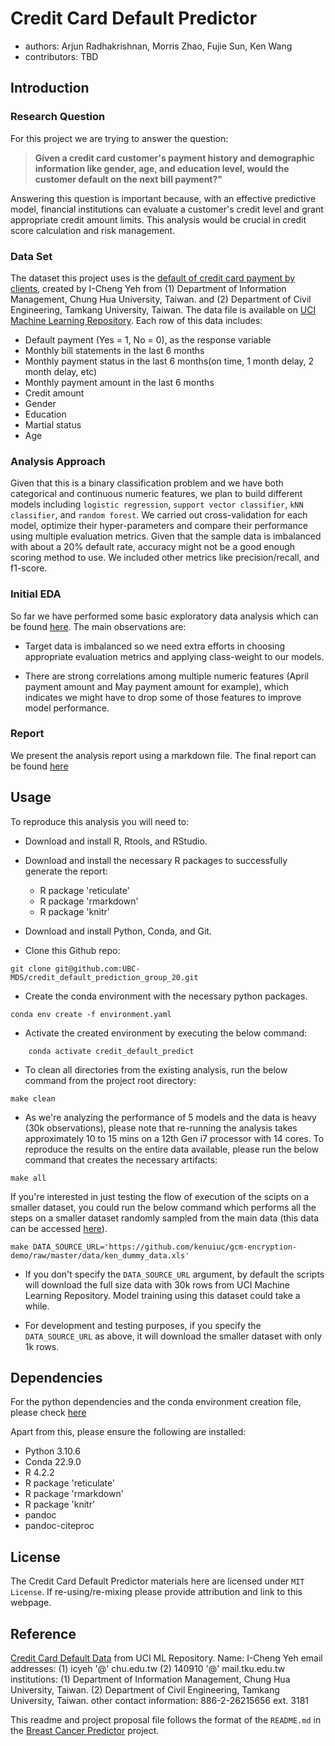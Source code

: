 # Credit Card Default Predictor

- authors: Arjun Radhakrishnan, Morris Zhao, Fujie Sun, Ken Wang
- contributors: TBD

## Introduction

### Research Question

For this project we are trying to answer the question:

> **Given a credit card customer's payment history and demographic information like gender, age, and education level, would the customer default on the next bill payment?"**

Answering this question is important because, with an effective predictive model, financial institutions can evaluate a customer's credit level and grant appropriate credit amount limits. This analysis would be crucial in credit score calculation and risk management.

### Data Set

The dataset this project uses is the [default of credit card payment by clients](https://archive.ics.uci.edu/ml/datasets/default+of+credit+card+clients), created by I-Cheng Yeh from  (1) Department of Information Management, Chung Hua University, Taiwan. and (2) Department of Civil Engineering, Tamkang University, Taiwan. The data file is available on [UCI Machine Learning Repository](https://archive.ics.uci.edu/ml/datasets/default+of+credit+card+clients). Each row of this data includes:

- Default payment (Yes = 1, No = 0), as the response variable
- Monthly bill statements in the last 6 months
- Monthly payment status in the last 6 months(on time, 1 month delay, 2 month delay, etc)
- Monthly payment amount in the last 6 months
- Credit amount
- Gender
- Education
- Martial status
- Age

### Analysis Approach

Given that this is a binary classification problem and we have both categorical and continuous numeric features, we plan to build different models including `logistic regression`, `support vector classifier`, `kNN classifier`, and `random forest`. We carried out cross-validation for each model, optimize their hyper-parameters and compare their performance using multiple evaluation metrics. Given that the sample data is imbalanced with about a 20% default rate, accuracy might not be a good enough scoring method to use. We included other metrics like precision/recall, and f1-score.

### Initial EDA

So far we have performed some basic exploratory data analysis which can be found [here](https://github.com/UBC-MDS/credit_default_prediction_group_20/blob/main/src/eda_credit_default_data.ipynb). The main observations are:

- Target data is imbalanced so we need extra efforts in choosing appropriate evaluation metrics and applying class-weight to our models.

- There are strong correlations among multiple numeric features (April payment amount and May payment amount for example), which indicates we might have to drop some of those features to improve model performance.

### Report

We present the analysis report using a markdown file. The final report can be found [here](https://github.com/UBC-MDS/credit_default_prediction_group_20/tree/main/doc)

## Usage

To reproduce this analysis you will need to:

- Download and install R, Rtools, and RStudio.

- Download and install the necessary R packages to successfully generate the report:
  - R package 'reticulate'
  - R package 'rmarkdown'
  - R package 'knitr'

- Download and install Python, Conda, and Git.

- Clone this Github repo:

```
git clone git@github.com:UBC-MDS/credit_default_prediction_group_20.git
```

- Create the conda environment with the necessary python packages.

```
conda env create -f environment.yaml
```

- Activate the created environment by executing the below command:

```
    conda activate credit_default_predict
```

- To clean all directories from the existing analysis, run the below command from the project root directory:

```
make clean
```

- As we're analyzing the performance of 5 models and the data is heavy (30k observations), please note that re-running the analysis takes approximately 10 to 15 mins on a 12th Gen i7 processor with 14 cores. To reproduce the results on the entire data available, please run the below command that creates the necessary artifacts:

```
make all
```

If you're interested in just testing the flow of execution of the scipts on a smaller dataset, you could run the below command which performs all the steps on a smaller dataset randomly sampled from the main data (this data can be accessed [here](https://github.com/kenuiuc/gcm-encryption-demo/raw/master/data/ken_dummy_data.xls)).

```
make DATA_SOURCE_URL='https://github.com/kenuiuc/gcm-encryption-demo/raw/master/data/ken_dummy_data.xls'
```

- If you don't specify the `DATA_SOURCE_URL` argument, by default the scripts will download the full size data with 30k rows from UCI Machine Learning Repository. Model training using this dataset could take a while.

- For development and testing purposes, if you specify the `DATA_SOURCE_URL` as above, it will download the smaller dataset with only 1k rows.

## Dependencies

For the python dependencies and the conda environment creation file, please check [here](https://github.com/UBC-MDS/credit_default_prediction_group_20/blob/main/environment.yaml)

Apart from this, please ensure the following are installed:

- Python 3.10.6
- Conda 22.9.0
- R 4.2.2
- R package 'reticulate'
- R package 'rmarkdown'
- R package 'knitr'
- pandoc
- pandoc-citeproc

## License

The Credit Card Default Predictor materials here are licensed under `MIT License`. If re-using/re-mixing please provide attribution and link to this webpage.

## Reference

[Credit Card Default Data](https://archive.ics.uci.edu/ml/datasets/default+of+credit+card+clients) from UCI ML Repository.
Name: I-Cheng Yeh
email addresses: (1) icyeh '@' chu.edu.tw (2) 140910 '@' mail.tku.edu.tw
institutions: (1) Department of Information Management, Chung Hua University, Taiwan. (2) Department of Civil Engineering, Tamkang University, Taiwan.
other contact information: 886-2-26215656 ext. 3181

This readme and project proposal file follows the format of the `README.md` in the [Breast Cancer Predictor](https://github.com/ttimbers/breast_cancer_predictor) project.
